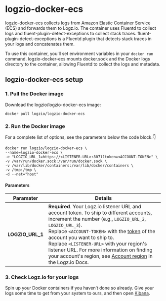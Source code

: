 # logzio-docker-ecs

logzio-docker-ecs collects logs from Amazon Elastic Container Service (ECS) and forwards them to Logz.io.
The container uses Fluentd to collect logs and fluent-plugin-detect-exceptions to collect stack traces.
fluent-plugin-detect-exceptions is a Fluentd plugin that detects stack traces in your logs and concatenates them.

To use this container, you'll set environment variables in your `docker run` command.
logzio-docker-ecs mounts docker.sock and the Docker logs directory to the container, allowing Fluentd to collect the logs and metadata.

## logzio-docker-ecs setup

### 1. Pull the Docker image

Download the logzio/logzio-docker-ecs image:

```shell
docker pull logzio/logzio-docker-ecs
```

### 2. Run the Docker image

For a complete list of options, see the parameters below the code block.👇

```shell
docker run logzio/logzio-docker-ecs \
--name=logzio-docker-ecs \
-e "LOGZIO_URL_1=https://<LISTENER-URL>:8071?token=<ACCOUNT-TOKEN>" \
-v /var/run/docker.sock:/var/run/docker.sock \
-v /var/lib/docker/containers:/var/lib/docker/containers \
-v /tmp:/tmp \
-d --net="host"
```

#### Parameters

| Paramater | Details |
|---|---|
| **LOGZIO_URL_1** | **Required**. Your Logz.io listener URL and account token. To ship to different accounts, increment the number (e.g., `LOGZIO_URL_2`, `LOGZIO_URL_3`). <br /> Replace `<ACCOUNT-TOKEN>` with the [token](https://app.logz.io/#/dashboard/settings/general) of the account you want to ship to. <br /> Replace `<LISTENER-URL>` with your region's listener URL. For more information on finding your account's region, see [Account region](https://docs.logz.io/user-guide/accounts/account-region.html) in the Logz.io Docs. |

### 3. Check Logz.io for your logs

Spin up your Docker containers if you haven’t done so already. Give your logs some time to get from your system to ours, and then open [Kibana](https://app.logz.io/#/dashboard/kibana).